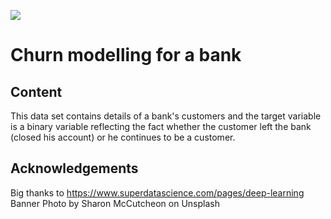 ![](https://unsplash.com/photos/8lnbXtxFGZw)

# Churn modelling for a bank

## Content
This data set contains details of a bank's customers and the target variable is a binary variable reflecting the fact whether the customer left the bank (closed his account) or he continues to be a customer.

## Acknowledgements
Big thanks to https://www.superdatascience.com/pages/deep-learning
Banner Photo by Sharon McCutcheon on Unsplash
